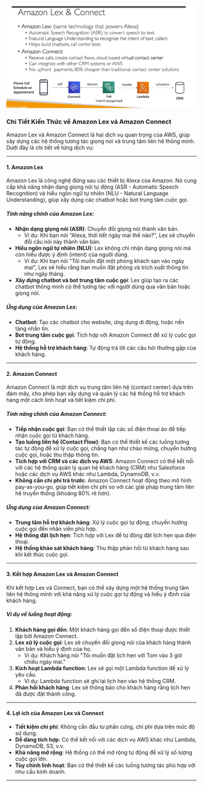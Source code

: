 ![alt text](image/lex-connect.png)

### Chi Tiết Kiến Thức về Amazon Lex và Amazon Connect

Amazon Lex và Amazon Connect là hai dịch vụ quan trọng của AWS, giúp xây dựng các hệ thống tương tác giọng nói và trung tâm liên hệ thông minh. Dưới đây là chi tiết về từng dịch vụ:

---

#### **1. Amazon Lex**

Amazon Lex là công nghệ đứng sau các thiết bị Alexa của Amazon. Nó cung cấp khả năng nhận dạng giọng nói tự động (ASR - Automatic Speech Recognition) và hiểu ngôn ngữ tự nhiên (NLU - Natural Language Understanding), giúp xây dựng các chatbot hoặc bot trung tâm cuộc gọi.

##### **Tính năng chính của Amazon Lex:**

- **Nhận dạng giọng nói (ASR)**: Chuyển đổi giọng nói thành văn bản.
  - Ví dụ: Khi bạn nói "Alexa, thời tiết ngày mai thế nào?", Lex sẽ chuyển đổi câu nói này thành văn bản.
- **Hiểu ngôn ngữ tự nhiên (NLU)**: Lex không chỉ nhận dạng giọng nói mà còn hiểu được ý định (intent) của người dùng.
  - Ví dụ: Khi bạn nói "Tôi muốn đặt một phòng khách sạn vào ngày mai", Lex sẽ hiểu rằng bạn muốn đặt phòng và trích xuất thông tin như ngày tháng.
- **Xây dựng chatbot và bot trung tâm cuộc gọi**: Lex giúp tạo ra các chatbot thông minh có thể tương tác với người dùng qua văn bản hoặc giọng nói.

##### **Ứng dụng của Amazon Lex:**

- **Chatbot**: Tạo các chatbot cho website, ứng dụng di động, hoặc nền tảng nhắn tin.
- **Bot trung tâm cuộc gọi**: Tích hợp với Amazon Connect để xử lý cuộc gọi tự động.
- **Hệ thống hỗ trợ khách hàng**: Tự động trả lời các câu hỏi thường gặp của khách hàng.

---

#### **2. Amazon Connect**

Amazon Connect là một dịch vụ trung tâm liên hệ (contact center) dựa trên đám mây, cho phép bạn xây dựng và quản lý các hệ thống hỗ trợ khách hàng một cách linh hoạt và tiết kiệm chi phí.

##### **Tính năng chính của Amazon Connect:**

- **Tiếp nhận cuộc gọi**: Bạn có thể thiết lập các số điện thoại ảo để tiếp nhận cuộc gọi từ khách hàng.
- **Tạo luồng liên hệ (Contact Flow)**: Bạn có thể thiết kế các luồng tương tác tự động để xử lý cuộc gọi, chẳng hạn như chào mừng, chuyển hướng cuộc gọi, hoặc thu thập thông tin.
- **Tích hợp với CRM và các dịch vụ AWS**: Amazon Connect có thể kết nối với các hệ thống quản lý quan hệ khách hàng (CRM) như Salesforce hoặc các dịch vụ AWS khác như Lambda, DynamoDB, v.v.
- **Không cần chi phí trả trước**: Amazon Connect hoạt động theo mô hình pay-as-you-go, giúp tiết kiệm chi phí so với các giải pháp trung tâm liên hệ truyền thống (khoảng 80% rẻ hơn).

##### **Ứng dụng của Amazon Connect:**

- **Trung tâm hỗ trợ khách hàng**: Xử lý cuộc gọi tự động, chuyển hướng cuộc gọi đến nhân viên phù hợp.
- **Hệ thống đặt lịch hẹn**: Tích hợp với Lex để tự động đặt lịch hẹn qua điện thoại.
- **Hệ thống khảo sát khách hàng**: Thu thập phản hồi từ khách hàng sau khi kết thúc cuộc gọi.

---

#### **3. Kết hợp Amazon Lex và Amazon Connect**

Khi kết hợp Lex và Connect, bạn có thể xây dựng một hệ thống trung tâm liên hệ thông minh với khả năng xử lý cuộc gọi tự động và hiểu ý định của khách hàng.

##### **Ví dụ về luồng hoạt động:**

1. **Khách hàng gọi đến**: Một khách hàng gọi đến số điện thoại được thiết lập bởi Amazon Connect.
2. **Lex xử lý cuộc gọi**: Lex sẽ chuyển đổi giọng nói của khách hàng thành văn bản và hiểu ý định của họ.
   - Ví dụ: Khách hàng nói "Tôi muốn đặt lịch hẹn với Tom vào 3 giờ chiều ngày mai."
3. **Kích hoạt Lambda function**: Lex sẽ gọi một Lambda function để xử lý yêu cầu.
   - Ví dụ: Lambda function sẽ ghi lại lịch hẹn vào hệ thống CRM.
4. **Phản hồi khách hàng**: Lex sẽ thông báo cho khách hàng rằng lịch hẹn đã được đặt thành công.

---

#### **4. Lợi ích của Amazon Lex và Connect**

- **Tiết kiệm chi phí**: Không cần đầu tư phần cứng, chi phí dựa trên mức độ sử dụng.
- **Dễ dàng tích hợp**: Có thể kết nối với các dịch vụ AWS khác như Lambda, DynamoDB, S3, v.v.
- **Khả năng mở rộng**: Hệ thống có thể mở rộng tự động để xử lý số lượng cuộc gọi lớn.
- **Tùy chỉnh linh hoạt**: Bạn có thể thiết kế các luồng tương tác phù hợp với nhu cầu kinh doanh.

---
